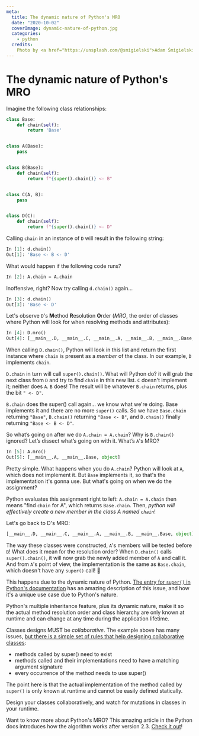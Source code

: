 ```yaml
---
meta:
  title: The dynamic nature of Python's MRO
  date: "2020-10-02"
  coverImage: dynamic-nature-of-python.jpg
  categories:
    - python
  credits:
    Photo by <a href="https://unsplash.com/@smigielski">Adam Śmigielski</a>
---
```


# The dynamic nature of Python's MRO

Imagine the following class relationships:

```python
class Base:
    def chain(self):
        return 'Base'


class A(Base):
    pass


class B(Base):
    def chain(self):
        return f"{super().chain()} <- B"


class C(A, B):
    pass


class D(C):
    def chain(self):
        return f"{super().chain()} <- D"

```

Calling `chain` in an instance of `D` will result in the following string:

```python
In [1]: d.chain()
Out[1]: 'Base <- B <- D'
```

What would happen if the following code runs?

```python
In [2]: A.chain = A.chain
```

Inoffensive, right? Now try calling `d.chain()` again...

```python
In [3]: d.chain()
Out[3]: 'Base <- D'
```

Let's observe `D`'s **M**ethod **R**esolution **O**rder (_MRO_, the order of
classes where Python will look for when resolving methods and attributes):

```python
In [4]: D.mro()
Out[4]: [__main__.D, __main__.C, __main__.A, __main__.B, __main__.Base, object]
```

When calling `D.chain()`, Python will look in this list and return the first
instance where `chain` is present as a _member_ of the class. In our example,
`D` implements `chain`.

`D.chain` in turn will call `super().chain()`. What will Python do? it will grab
the next class from `D` and try to find `chain` in this new list. `C` doesn't
implement it; neither does `A`. `B` does! The result will be whatever `B.chain`
returns, plus the bit `" <- D"`.

`B.chain` does the super() call again... we know what we're doing. Base
implements it and there are no more `super()` calls. So we have `Base.chain`
returning `"Base"`, `B.chain()` returning `"Base <- B"`, and `D.chain()` finally
returning `"Base <- B <- D"`.

So what’s going on after we do `A.chain = A.chain`? Why is `B.chain()` ignored?
Let’s dissect what’s going on with it. What’s `A`'s MRO?

```python
In [5]: A.mro()
Out[5]: [__main__.A, __main__.Base, object]
```

Pretty simple. What happens when you do `A.chain`? Python will look at `A`,
which does not implement it. But `Base` implements it, so that's the
implementation it's gonna use. But what's going on when we do the assignment?

Python evaluates this assignment right to left: `A.chain = A.chain` then means
"find `chain` for A", which returns `Base.chain`. Then, _python will effectively
create a new member in the class A named `chain`_!

Let's go back to D's MRO:

```python
[__main__.D, __main__.C, __main__.A, __main__.B, __main__.Base, object]
```

The way these classes were constructed, `A`'s members will be tested before `B`!
What does it mean for the resolution order? When `D.chain()` calls
`super().chain()`, it will now grab the newly added member of `A` and call it.
And from `A`'s point of view, the implementation is the same as `Base.chain`,
which doesn't have any `super()` call! :exploding_head:

This happens due to the dynamic nature of Python.
[The entry for `super()` in Python's documentation](https://docs.python.org/3/library/functions.html#super)
has an amazing description of this issue, and how it's a unique use case due to
Python's nature.

Python's multiple inheritance feature, plus its dynamic nature, make it so the
actual method resolution order and class hierarchy are only known at runtime and
can change at any time during the application lifetime.

Classes designs MUST be _collaborative_. The example above has many issues,
[but there is a simple set of rules that help designing collaborative classes](https://rhettinger.wordpress.com/2011/05/26/super-considered-super/):

- methods called by super() need to exist
- methods called and their implementations need to have a matching argument
  signature
- every occurrence of the method needs to use super()

The point here is that the actual implementation of the method called by
`super()` is only known at runtime and cannot be easily defined statically.

Design your classes collaboratively, and watch for mutations in classes in your
runtime.

Want to know more about Python's MRO? This amazing article in the Python docs
introduces how the algorithm works after version 2.3.
[Check it out](https://www.python.org/download/releases/2.3/mro/)!
